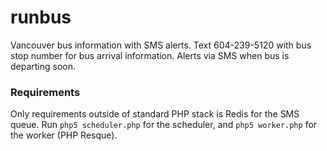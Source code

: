 # runbus

Vancouver bus information with SMS alerts. Text 604-239-5120 with bus stop number for bus arrival information. Alerts via SMS when bus is departing soon.

### Requirements 
Only requirements outside of standard PHP stack is Redis for the SMS queue. Run ``php5 scheduler.php`` for the scheduler, and ``php5 worker.php`` for the worker (PHP Resque).
